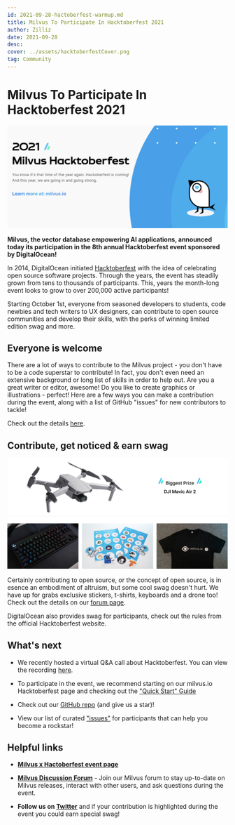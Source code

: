 ```yaml
---
id: 2021-09-28-hactoberfest-warmup.md
title: Milvus To Participate In Hacktoberfest 2021
author: Zilliz
date: 2021-09-28
desc:
cover: ../assets/hacktoberfestCover.png
tag: Community
---
```


# Milvus To Participate In Hacktoberfest 2021

![hacktoberfestCover](../assets/hacktoberfestCover.png)

**Milvus, the vector database empowering AI applications, announced today its participation in the 8th annual Hacktoberfest event sponsored by DigitalOcean!**

In 2014, DigitalOcean initiated [Hacktoberfest](https://hacktoberfest.digitalocean.com/) with the idea of celebrating open source software projects. Through the years, the event has steadily grown from tens to thousands of participants.  This, years the month-long event looks to grow to over 200,000 active participants!  

Starting October 1st, everyone from seasoned developers to students, code newbies and tech writers to UX designers, can contribute to open source communities and develop their skills, with the perks of winning limited edition swag and more.

## Everyone is welcome

There are a lot of ways to contribute to the Milvus project - you don't have to be a code superstar to contribute! In fact, you don't even need an extensive background or long list of skills in order to help out. Are you a great writer or editor, awesome!  Do you like to create graphics or illustrations -  perfect!  Here are a few ways you can make a contribution during the event, along with a list of GitHub "issues" for new contributors to tackle!

Check out the details [here](https://discuss.milvus.io/t/join-hacktoberfest-2021-with-us/72#how-to-participate-1).

## Contribute, get noticed & earn swag

![swag](../assets/swag.jpeg)

Certainly contributing to open source, or the concept of open source, is in esence an embodiment of altruism, but some cool swag doesn't hurt. We have up for grabs exclusive stickers, t-shirts, keyboards and a drone too! Check out the details on our [forum page](https://discuss.milvus.io/t/join-hacktoberfest-2021-with-us/72#prizes-8).

DigitalOcean also provides swag for participants, check out the rules from the official Hacktoberfest website.

## What's next

* We recently hosted a virtual Q&A call about Hacktoberfest.  You can view the recording [here](https://www.youtube.com/watch?v=cHjSTEHoiF8).

* To participate in the event, we recommend starting on our milvus.io Hacktoberfest page and checking out the ["Quick Start" Guide]( https://milvus.io/hacktoberfest-2021)
* Check out our [GitHub repo]( https://github.com/milvus-io) (and give us a star)!
* View our list of curated ["issues"](https://github.com/milvus-io/milvus/issues?q=is%3Aopen+is%3Aissue+label%3AHacktoberfest) for participants that can help you become a rockstar!

## Helpful links

* [**Milvus x Hactoberfest event page**](https://milvus.io/hacktoberfest-2021)

* [**Milvus Discussion Forum**](https://discuss.milvus.io/c/hacktoberfest/9) - Join our Milvus forum to stay up-to-date on Milvus releases, interact with other users, and ask questions during the event.

* **Follow us on [Twitter](https://twitter.com/milvusio)** and if your contribution is highlighted during the event you could earn special swag!
